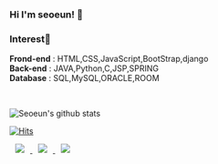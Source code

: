 ### Hi I'm seoeun! 👋

### Interest🧡
<b>Frond-end</b> : HTML,CSS,JavaScript,BootStrap,django <br>
<b>Back-end</b> : JAVA,Python,C,JSP,SPRING <br>
<b>Database</b> : SQL,MySQL,ORACLE,ROOM <br>

<!--
**seoeunpark/seoeunpark** is a ✨ _special_ ✨ repository because its `README.md` (this file) appears on your GitHub profile.

Here are some ideas to get you started:

- 🔭 I’m currently working on ...
- 🌱 I’m currently learning ...
- 👯 I’m looking to collaborate on ...
- 🤔 I’m looking for help with ...
- 💬 Ask me about ...
- 📫 How to reach me: ...
- 😄 Pronouns: ...
- ⚡ Fun fact: ...
-->
<br>


![Seoeun's github stats](https://github-readme-stats.vercel.app/api?username=seoeunpark&show_icons=true&theme=cobalt)
<br>

[![Hits](https://hits.seeyoufarm.com/api/count/incr/badge.svg?url=https%3A%2F%2Fgithub.com%2Fseoeunpark%2Fhit-counter&count_bg=%23E683D9&title_bg=%23555555&icon=&icon_color=%23E7E7E7&title=hits&edge_flat=false)](https://hits.seeyoufarm.com)

<a href="https://instagram.com/_p.sun">
<img src="http://img.shields.io/badge/-Instagram-ff69b4?style=flat&logo=Instagram&link=https://instagram.com/_p.sun/"
        style="height : auto; margin-left : 10px; margin-right : 10px;"/>
</a>

<a href="https://medium.com/@seoeun.park">
<img src="http://img.shields.io/badge/-Medium-12100E?style=flat&logo=Medium&link=https://medium.com/@seoeun.park"
        style="height : auto; margin-left : 10px; margin-right : 10px;"/>
</a>

<a href="mailto:seoeunpark.03@gmail.com">
<img src="http://img.shields.io/badge/-Gmail-D14846?style=flat&logo=Medium&link=mailto:seoeunpark.03@gmail.com"
        style="height : auto; margin-left : 10px; margin-right : 10px;"/>
</a>
